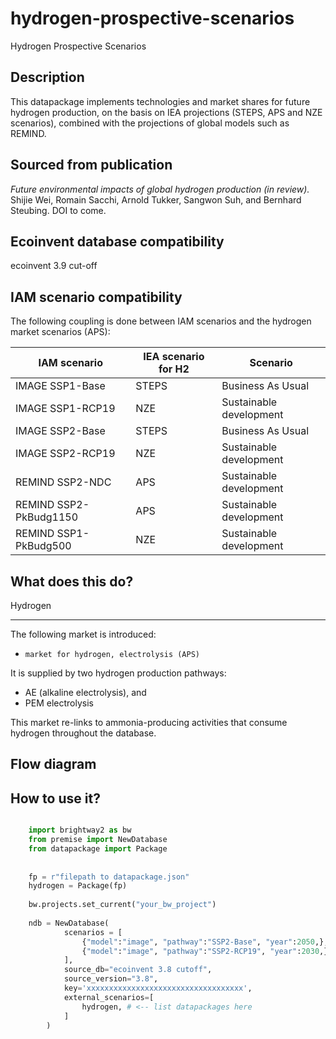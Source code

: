 # hydrogen-prospective-scenarios

Hydrogen Prospective Scenarios

Description
-----------
This datapackage implements technologies and market shares for future hydrogen production, 
on the basis on IEA projections (STEPS, APS and NZE scenarios), combined with
the projections of global models such as REMIND.

Sourced from publication
------------------------

*Future environmental impacts of global hydrogen production (in review).*
Shijie Wei, Romain Sacchi, Arnold Tukker, Sangwon Suh, and Bernhard Steubing.
DOI to come.


Ecoinvent database compatibility
--------------------------------

ecoinvent 3.9 cut-off

IAM scenario compatibility
---------------------------

The following coupling is done between IAM scenarios and the hydrogen market scenarios (APS):

| IAM scenario           | IEA scenario for H2 | Scenario                |
|------------------------|---------------------|-------------------------|
| IMAGE SSP1-Base        | STEPS               | Business As Usual       |
| IMAGE SSP1-RCP19       | NZE                 | Sustainable development |
| IMAGE SSP2-Base        | STEPS               | Business As Usual       |
| IMAGE SSP2-RCP19       | NZE                 | Sustainable development |
| REMIND SSP2-NDC        | APS                 | Sustainable development |
| REMIND SSP2-PkBudg1150 | APS                 | Sustainable development |
| REMIND SSP1-PkBudg500  | NZE                 | Sustainable development |

What does this do?
------------------


Hydrogen
********

The following market is introduced:

* `market for hydrogen, electrolysis (APS)`

It is supplied by two hydrogen production pathways:
* AE (alkaline electrolysis), and 
* PEM electrolysis

This market re-links to ammonia-producing activities 
that consume hydrogen throughout the database.


Flow diagram
------------


How to use it?
--------------

```python

    import brightway2 as bw
    from premise import NewDatabase
    from datapackage import Package
    
    
    fp = r"filepath to datapackage.json"
    hydrogen = Package(fp)
    
    bw.projects.set_current("your_bw_project")
    
    ndb = NewDatabase(
            scenarios = [
                {"model":"image", "pathway":"SSP2-Base", "year":2050,},
                {"model":"image", "pathway":"SSP2-RCP19", "year":2030,},
            ],        
            source_db="ecoinvent 3.8 cutoff",
            source_version="3.8",
            key='xxxxxxxxxxxxxxxxxxxxxxxxxxxxxxxxxxx',
            external_scenarios=[
                hydrogen, # <-- list datapackages here
            ] 
        )
```

